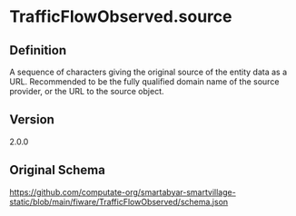 # TrafficFlowObserved.source

## Definition
A sequence of characters giving the original source of the entity data as a URL. Recommended to be the fully qualified domain name of the source provider, or the URL to the source object.

## Version
2.0.0

## Original Schema
https://github.com/computate-org/smartabyar-smartvillage-static/blob/main/fiware/TrafficFlowObserved/schema.json
